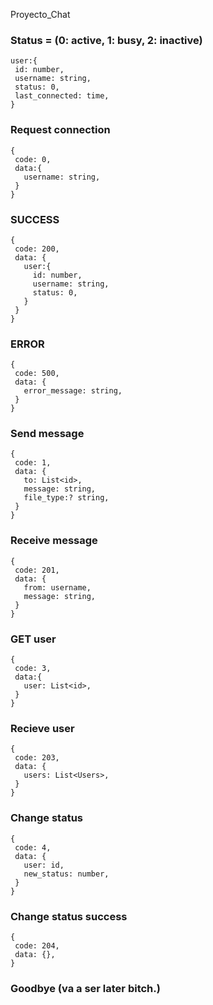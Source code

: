 Proyecto_Chat

### Status = (0: active, 1: busy, 2: inactive)
```
user:{
 id: number,
 username: string,
 status: 0,
 last_connected: time,
}
```

### Request connection
```
{
 code: 0,
 data:{
   username: string,
 }
}
```

### SUCCESS
```
{
 code: 200,
 data: {
   user:{
     id: number,
     username: string,
     status: 0,
   }
 }
}
```

### ERROR
```
{
 code: 500,
 data: {
   error_message: string,
 }
}
```

### Send message
```
{
 code: 1,
 data: {
   to: List<id>,
   message: string,
   file_type:? string,
 }
}
```

### Receive message
```
{
 code: 201,
 data: {
   from: username,
   message: string,
 }
}
```

### GET user
```
{
 code: 3,
 data:{
   user: List<id>,
 }
}
```

### Recieve user
```
{
 code: 203,
 data: {
   users: List<Users>,
 }
}
```

### Change status
```
{
 code: 4,
 data: {
   user: id,
   new_status: number,
 }
}
```

### Change status success
```
{
 code: 204,
 data: {},
}
```
### Goodbye (va a ser later bitch.)
